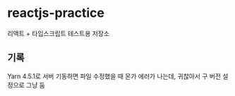 # reactjs-practice

리액트 + 타입스크립트 테스트용 저장소

## 기록

Yarn 4.5.1로 서버 기동하면 파일 수정했을 때 몬가 에러가 나는데, 귀찮아서 구 버전 설정으로 그냥 둠
